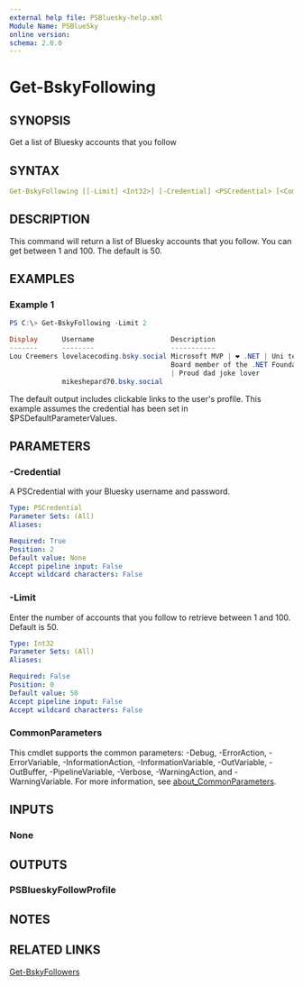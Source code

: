 ```yaml
---
external help file: PSBluesky-help.xml
Module Name: PSBlueSky
online version:
schema: 2.0.0
---
```


# Get-BskyFollowing

## SYNOPSIS

Get a list of Bluesky accounts that you follow

## SYNTAX

```yaml
Get-BskyFollowing [[-Limit] <Int32>] [-Credential] <PSCredential> [<CommonParameters>]
```

## DESCRIPTION

This command will return a list of Bluesky accounts that you follow. You can get between 1 and 100. The default is 50.

## EXAMPLES

### Example 1

```powershell
PS C:\> Get-BskyFollowing -Limit 2

Display      Username                   Description
-------      --------                   -----------
Lou Creemers lovelacecoding.bsky.social Microsoft MVP | ❤️ .NET | Uni teacher |
                                        Board member of the .NET Foundation 💜
                                        | Proud dad joke lover
             mikeshepard70.bsky.social

```

The default output includes clickable links to the user's profile. This example assumes the credential has been set in $PSDefaultParameterValues.

## PARAMETERS

### -Credential

A PSCredential with your Bluesky username and password.

```yaml
Type: PSCredential
Parameter Sets: (All)
Aliases:

Required: True
Position: 2
Default value: None
Accept pipeline input: False
Accept wildcard characters: False
```

### -Limit

Enter the number of accounts that you follow to retrieve between 1 and 100.
Default is 50.

```yaml
Type: Int32
Parameter Sets: (All)
Aliases:

Required: False
Position: 0
Default value: 50
Accept pipeline input: False
Accept wildcard characters: False
```

### CommonParameters

This cmdlet supports the common parameters: -Debug, -ErrorAction, -ErrorVariable, -InformationAction, -InformationVariable, -OutVariable, -OutBuffer, -PipelineVariable, -Verbose, -WarningAction, and -WarningVariable. For more information, see [about_CommonParameters](http://go.microsoft.com/fwlink/?LinkID=113216).

## INPUTS

### None

## OUTPUTS

### PSBlueskyFollowProfile

## NOTES

## RELATED LINKS

[Get-BskyFollowers](Get-BskyFollowers.md)
